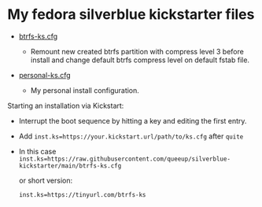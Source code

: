 # My fedora silverblue kickstarter files

- [btrfs-ks.cfg](https://github.com/queeup/silverblue-kickstarter/blob/main/btrfs-ks.cfg)
  - Remount new created btrfs partition with compress level 3 before install and change default btrfs compress level on default fstab file.

- [personal-ks.cfg](https://github.com/queeup/silverblue-kickstarter/blob/main/personal-ks.cfg)
  - My personal install configuration.

Starting an installation via Kickstart:

- Interrupt the boot sequence by hitting a key and editing the first entry.

- Add `inst.ks=https://your.kickstart.url/path/to/ks.cfg` after `quite`

- In this case `inst.ks=https://raw.githubusercontent.com/queeup/silverblue-kickstarter/main/btrfs-ks.cfg`

  or short version:

  `inst.ks=https://tinyurl.com/btrfs-ks`
